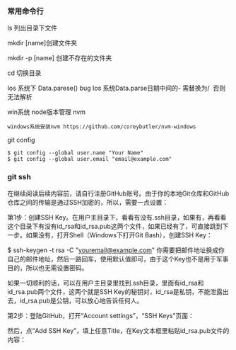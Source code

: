 ### 常用命令行

ls   列出目录下文件

mkdir [name]创建文件夹  

mkdir -p [name] 创建不存在的文件夹

cd  切换目录

Ios 系统下 Data.parese() bug  Ios 系统Data.parse日期中间的- 需替换为/  否则无法解析

win系统 node版本管理 nvm

```
windows系统安装nvm https://github.com/coreybutler/nvm-windows
```

git config

```
$ git config --global user.name "Your Name"
$ git config --global user.email "email@example.com"
```

### git ssh

在继续阅读后续内容前，请自行注册GitHub账号。由于你的本地Git仓库和GitHub仓库之间的传输是通过SSH加密的，所以，需要一点设置：

第1步：创建SSH Key。在用户主目录下，看看有没有.ssh目录，如果有，再看看这个目录下有没有id_rsa和id_rsa.pub这两个文件，如果已经有了，可直接跳到下一步。如果没有，打开Shell（Windows下打开Git Bash），创建SSH Key：

$ ssh-keygen -t rsa -C "youremail@example.com"
你需要把邮件地址换成你自己的邮件地址，然后一路回车，使用默认值即可，由于这个Key也不是用于军事目的，所以也无需设置密码。

如果一切顺利的话，可以在用户主目录里找到.ssh目录，里面有id_rsa和id_rsa.pub两个文件，这两个就是SSH Key的秘钥对，id_rsa是私钥，不能泄露出去，id_rsa.pub是公钥，可以放心地告诉任何人。

第2步：登陆GitHub，打开“Account settings”，“SSH Keys”页面：

然后，点“Add SSH Key”，填上任意Title，在Key文本框里粘贴id_rsa.pub文件的内容：
